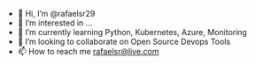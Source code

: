 - 👋 Hi, I’m @rafaelsr29
- 👀 I’m interested in ...
- 🌱 I’m currently learning Python, Kubernetes, Azure, Monitoring
- 💞️ I’m looking to collaborate on Open Source Devops Tools
- 📫 How to reach me rafaelsr@live.com

<!---
rafaelsr29/rafaelsr29 is a ✨ special ✨ repository because its `README.md` (this file) appears on your GitHub profile.
You can click the Preview link to take a look at your changes.
--->
